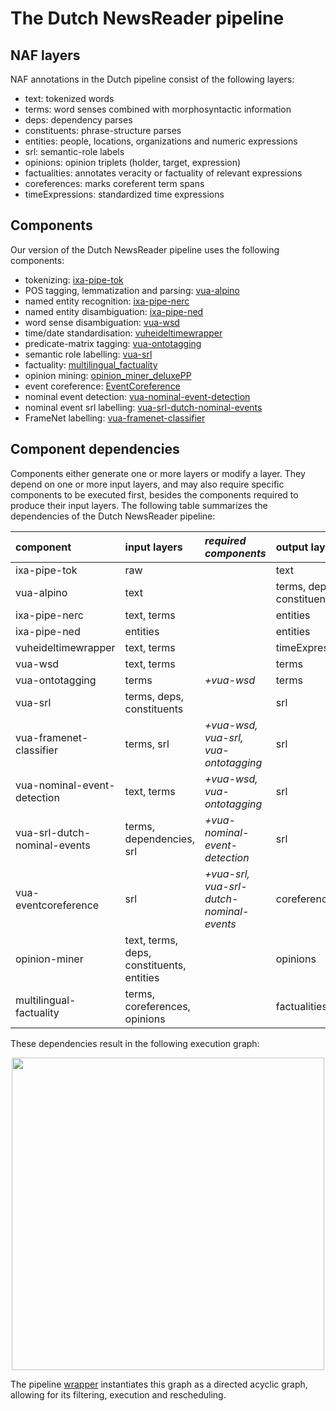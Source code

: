 # The Dutch NewsReader pipeline

## NAF layers
NAF annotations in the Dutch pipeline consist of the following layers:

- text: tokenized words
- terms: word senses combined with morphosyntactic information
- deps: dependency parses
- constituents: phrase-structure parses
- entities: people, locations, organizations and numeric expressions
- srl: semantic-role labels
- opinions: opinion triplets (holder, target, expression)
- factualities: annotates veracity or factuality of relevant expressions
- coreferences: marks coreferent term spans
- timeExpressions: standardized time expressions


## Components
Our version of the Dutch NewsReader pipeline uses the following components:

- tokenizing: [ixa-pipe-tok](https://github.com/ixa-ehu/ixa-pipe-tok)
- POS tagging, lemmatization and parsing: [vua-alpino](https://github.com/cltl/morphosyntactic\_parser\_nl)
- named entity recognition: [ixa-pipe-nerc](https://github.com/ixa-ehu/ixa-pipe-nerc/blob/master/README.md)
- named entity disambiguation: [ixa-pipe-ned](https://github.com/ixa-ehu/ixa-pipe-ned/blob/master/README.md)
- word sense disambiguation: [vua-wsd](https://github.com/cltl/svm\_wsd)
- time/date standardisation: [vuheideltimewrapper](https://github.com/cltl/vuheideltimewrapper)
- predicate-matrix tagging: [vua-ontotagging](https://github.com/cltl/OntoTagger)
- semantic role labelling: [vua-srl](https://github.com/newsreader/vua-srl-nl)
- factuality: [multilingual\_factuality](https://github.com/cltl/multilingual\_factuality)
- opinion mining: [opinion\_miner\_deluxePP](https://github.com/rubenIzquierdo/opinion_miner_deluxePP)
- event coreference: [EventCoreference](https://github.com/cltl/EventCoreference)
- nominal event detection: [vua-nominal-event-detection](https://github.com/cltl/OntoTagger)
- nominal event srl labelling:  [vua-srl-dutch-nominal-events](https://github.com/newsreader/vua-srl-dutch-nominal-events)
- FrameNet labelling: [vua-framenet-classifier](https://github.com/cltl/OntoTagger)


## Component dependencies
Components either generate one or more layers or modify a layer. They depend on one or more input layers, and may also require specific components to be executed first, besides the components required to produce their input layers. The following table summarizes the dependencies of the Dutch NewsReader pipeline:

component | input layers | *required components* | output layers 
:---------|:--------------------------|:-------------|:-------
ixa-pipe-tok | raw      | | text   
vua-alpino | text       | | terms, deps, constituents 
ixa-pipe-nerc | text, terms |     | entities      
ixa-pipe-ned | entities |     | entities      
vuheideltimewrapper | text, terms |   | timeExpressions 
vua-wsd | text, terms  |  | terms 
vua-ontotagging | terms | *+vua-wsd*         | terms 
vua-srl |       terms, deps, constituents | | srl         
vua-framenet-classifier | terms, srl    | *+vua-wsd, vua-srl, vua-ontotagging* | srl    
vua-nominal-event-detection | text, terms | *+vua-wsd, vua-ontotagging* |  srl 
vua-srl-dutch-nominal-events | terms, dependencies, srl  | *+vua-nominal-event-detection* | srl 
vua-eventcoreference |  srl      | *+vua-srl, vua-srl-dutch-nominal-events* | coreferences  
opinion-miner | text, terms, deps, constituents, entities | | opinions 
multilingual-factuality | terms, coreferences, opinions    |     | factualities 

These dependencies result in the following execution graph:

<center><img src=https://github.com/cltl/vu-rm-pip3/blob/master/docs/pipe-graph.png width="500"></center> 

The pipeline [wrapper](https://github.com/cltl/vu-rm-pip3/blob/master/docs/operation.md) instantiates this graph as a directed acyclic graph, allowing for its filtering, execution and rescheduling.
